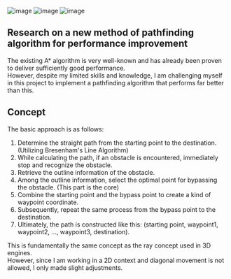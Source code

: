 ![image](https://github.com/user-attachments/assets/89324097-1e06-4ad0-b33b-834a2adf2b11)
![image](https://github.com/user-attachments/assets/e9809433-e218-47bb-a24f-3201c95cd14b)
![image](https://github.com/user-attachments/assets/994342d6-3561-4414-8298-9f20f7bbae6d)

## Research on a new method of pathfinding algorithm for performance improvement
The existing A* algorithm is very well-known and has already been proven to deliver sufficiently good performance.  
However, despite my limited skills and knowledge, I am challenging myself in this project to implement a pathfinding algorithm that performs far better than this.  

## Concept
The basic approach is as follows:  

1. Determine the straight path from the starting point to the destination. (Utilizing Bresenham's Line Algorithm)  
2. While calculating the path, if an obstacle is encountered, immediately stop and recognize the obstacle.  
3. Retrieve the outline information of the obstacle.  
4. Among the outline information, select the optimal point for bypassing the obstacle. (This part is the core)  
5. Combine the starting point and the bypass point to create a kind of waypoint coordinate.  
6. Subsequently, repeat the same process from the bypass point to the destination.  
7. Ultimately, the path is constructed like this: (starting point, waypoint1, waypoint2, ..., waypoint3, destination).  

This is fundamentally the same concept as the ray concept used in 3D engines.  
However, since I am working in a 2D context and diagonal movement is not allowed, I only made slight adjustments.
